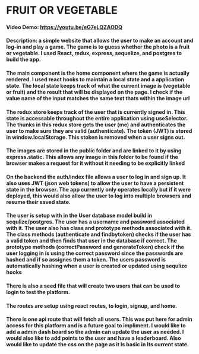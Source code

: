 # FRUIT OR VEGETABLE

#### Video Demo:  https://youtu.be/eG7eLQZAODQ

#### Description: a simple website that allows the user to make an account and log-in and play a game. The game is to guess whether the photo is a fruit or vegetable. I used React, redux, express, sequelize, and postgres to build the app.

#### The main component is the home component where the game is actually rendered. I used react hooks to maintain a local state and a application state. The local state keeps track of what the current image is (vegetable or fruit) and the result that will be displayed on the page. I check if the value name of the input matches the same text thats within the image url

#### The redux store keeps track of the user that is currently signed in. This state is accessable throughout the entire application using useSelector. The thunks in this redux store gets the user (me) and authenticates the user to make sure they are valid (authenticate). The token (JWT) is stored in window.localStorage. This stoken is removed when a user signs out.

#### The images are stored in the public folder and are linked to it by using express.static. This allows any image in this folder to be found if the browser makes a request for it without it needing to be explicitly linked

#### On the backend the auth/index file allows a user to log in and sign up. It also uses JWT (json web tokens) to allow the user to have a persistent state in the browser. The app currently only operates locally but if it were deployed, this would also allow the user to log into multiple browsers and resume their saved state.

#### The user is setup with in the User database model build in sequlize/postgres. The user has a username and password associated with it. The user also has class and prototype methods associated with it. The class methods (authenticate and findbytoken) checks if the user has a valid token and then finds that user in the database if correct. The prototype methods (correctPassword and generateToken) check if the user logging in is using the correct password since the passwords are hashed and if so assignes them a token. The users password is automatically hashing when a user is created or updated using sequlize hooks

#### There is also a seed file that will create two users that can be used to login to test the platform.

#### The routes are setup using react routes, to login, signup, and home.

#### There is one api route that will fetch all users. This was put here for admin access for this platform and is a future goal to impliment. I would like to add a admin dash board so the admin can update the user as needed. I would also like to add points to the user and have a leaderboard. Also would like to update the css on the page as it is basic in its current state.


